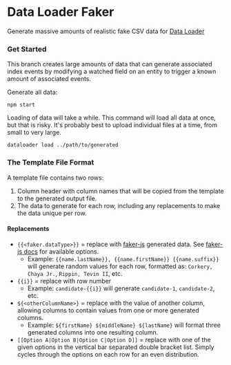 # Data Loader Faker

Generate massive amounts of realistic fake CSV data for [Data Loader](https://github.com/bullhorn/dataloader)

### Get Started

This branch creates large amounts of data that can generate associated index events by modifying a watched field
on an entity to trigger a known amount of associated events. 

Generate all data:

```
npm start
```

Loading of data will take a while. This command will load all data at once, but that is risky. It's probably best
to upload individual files at a time, from small to very large.

```
dataloader load ../path/to/generated
```

### The Template File Format

A template file contains two rows:
 1. Column header with column names that will be copied from the template to the generated output file.
 2. The data to generate for each row, including any replacements to make the data unique per row.

#### Replacements

 - `{{<faker.dataType>}}` = replace with [faker-js](https://fakerjs.dev/) generated data.
     See [faker-js docs](https://fakerjs.dev/guide/) for available options.
     - Example: `{{name.lastName}}, {{name.firstName}} {{name.suffix}}` will generate random values for each row,
       formatted as: `Corkery, Chaya Jr.`, `Rippin, Tevin II`, etc.
 - `{{i}}` = replace with row number
     - Example: `candidate-{{i}}` will generate `candidate-1`, `candidate-2`, etc.
 - `${<otherColumnName>}` = replace with the value of another column, allowing columns to contain values
     from one or more generated columns.
     - Example: `${firstName} ${middleName} ${lastName}` will format three generated columns into one resulting column.
 - `[[Option A|Option B|Option C|Option D]]` = replace with one of the given options in the vertical bar
     separated double bracket list. Simply cycles through the options on each row for an even distribution.
